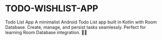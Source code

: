 # TODO-WISHLIST-APP
Todo List App  A minimalist Android Todo List app built in Kotlin with Room Database. Create, manage, and persist tasks seamlessly. Perfect for learning Room Database integration. 📝📱
